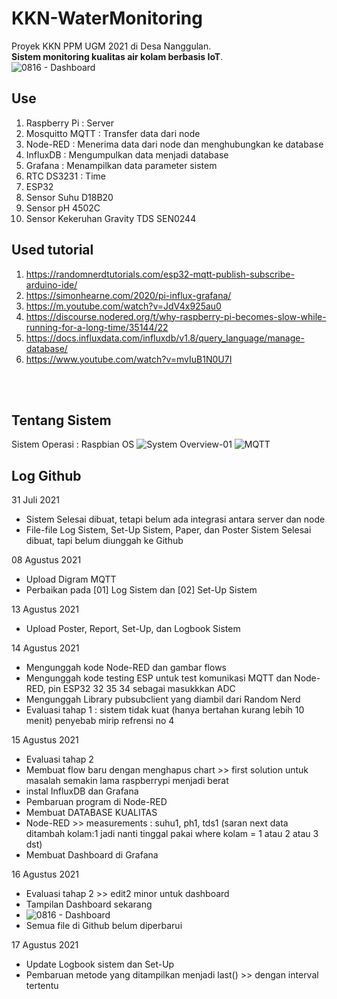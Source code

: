# KKN-WaterMonitoring
Proyek KKN PPM UGM 2021 di Desa Nanggulan. <br>
**Sistem monitoring kualitas air kolam berbasis IoT**. <br>
![0816 - Dashboard](https://user-images.githubusercontent.com/77771888/129525431-ab387ffd-0690-47e1-be27-1555683be9c5.png)



## Use
  1. Raspberry Pi : Server
  2. Mosquitto MQTT : Transfer data dari node
  3. Node-RED : Menerima data dari node dan menghubungkan ke database
  4. InfluxDB : Mengumpulkan data menjadi database
  5. Grafana : Menampilkan data parameter sistem
  6. RTC DS3231 : Time
  7. ESP32 
  8. Sensor Suhu D18B20
  9. Sensor pH 4502C
  10. Sensor Kekeruhan Gravity TDS SEN0244


## Used tutorial 
  1. https://randomnerdtutorials.com/esp32-mqtt-publish-subscribe-arduino-ide/
  2. https://simonhearne.com/2020/pi-influx-grafana/
  3. https://m.youtube.com/watch?v=JdV4x925au0
  4. https://discourse.nodered.org/t/why-raspberry-pi-becomes-slow-while-running-for-a-long-time/35144/22
  5. https://docs.influxdata.com/influxdb/v1.8/query_language/manage-database/
  6. https://www.youtube.com/watch?v=mvIuB1N0U7I

<br><br>
## Tentang Sistem
Sistem Operasi : Raspbian OS
![System Overview-01](https://user-images.githubusercontent.com/77771888/127804773-7466d698-bb92-4034-89a1-a5c3fa98a4c5.png)
![MQTT](https://user-images.githubusercontent.com/77771888/128625034-4c7409f8-faa7-4f1f-bfc2-dbc7deacfc13.png) <br>


## Log Github
31 Juli 2021 <br>
  - Sistem Selesai dibuat, tetapi belum ada integrasi antara server dan node<br>
  - File-file Log Sistem, Set-Up Sistem, Paper, dan Poster Sistem Selesai dibuat, tapi belum diunggah ke Github

08 Agustus 2021 <br>
  - Upload Digram MQTT <br>
  - Perbaikan pada [01] Log Sistem dan [02] Set-Up Sistem


13 Agustus 2021 <br>
  - Upload Poster, Report, Set-Up, dan Logbook Sistem 


14 Agustus 2021 <br>
  - Mengunggah kode Node-RED dan gambar flows <br>
  - Mengunggah kode testing ESP untuk test komunikasi MQTT dan Node-RED, pin ESP32 32 35 34 sebagai masukkkan ADC
  - Mengunggah Library pubsubclient yang diambil dari Random Nerd
  - Evaluasi tahap 1 : sistem tidak kuat (hanya bertahan kurang lebih 10 menit) penyebab mirip refrensi no 4

15 Agustus 2021 <br>
  - Evaluasi tahap 2
  - Membuat flow baru dengan menghapus chart >> first solution untuk masalah semakin lama raspberrypi menjadi berat
  - instal InfluxDB dan Grafana
  - Pembaruan program di Node-RED
  - Membuat DATABASE KUALITAS
  - Node-RED >> measurements :  suhu1, ph1, tds1 (saran next data ditambah kolam:1 jadi nanti tinggal pakai where kolam = 1 atau 2 atau 3 dst)
  - Membuat Dashboard di Grafana

16 Agustus 2021 <br>
  -  Evaluasi tahap 2 >> edit2 minor untuk dashboard
  -  Tampilan Dashboard sekarang
  -  ![0816 - Dashboard](https://user-images.githubusercontent.com/77771888/129511771-ad139c05-0a78-4234-82c7-f95cdc490a36.png)
  -  Semua file di Github belum diperbarui

17 Agustus 2021 <br>
  - Update Logbook sistem dan Set-Up
  - Pembaruan metode yang ditampilkan menjadi last() >> dengan interval tertentu
